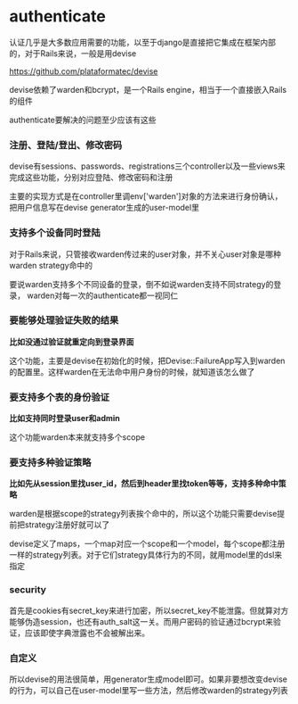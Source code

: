 # authenticate
认证几乎是大多数应用需要的功能，以至于django是直接把它集成在框架内部的，对于Rails来说，一般是用devise

https://github.com/plataformatec/devise

devise依赖了warden和bcrypt，是一个Rails engine，相当于一个直接嵌入Rails的组件

authenticate要解决的问题至少应该有这些

### 注册、登陆/登出、修改密码

devise有sessions、passwords、registrations三个controller以及一些views来完成这些功能，分别对应登陆、修改密码和注册

主要的实现方式是在controller里调env['warden']对象的方法来进行身份确认，把用户信息写在devise generator生成的user-model里

### 支持多个设备同时登陆

对于Rails来说，只管接收warden传过来的user对象，并不关心user对象是哪种warden strategy命中的

要说warden支持多个不同设备的登录，倒不如说warden支持不同strategy的登录， warden对每一次的authenticate都一视同仁

### 要能够处理验证失败的结果

__比如没通过验证就重定向到登录界面__

这个功能，主要是devise在初始化的时候，把Devise::FailureApp写入到warden的配置里。这样warden在无法命中用户身份的时候，就知道该怎么做了

### 要支持多个表的身份验证

__比如支持同时登录user和admin__

这个功能warden本来就支持多个scope

### 要支持多种验证策略

__比如先从session里找user_id，然后到header里找token等等，支持多种命中策略__

warden是根据scope的strategy列表挨个命中的，所以这个功能只需要devise提前把strategy注册好就可以了

devise定义了maps，一个map对应一个scope和一个model，每个scope都注册一样的strategy列表。对于它们strategy具体行为的不同，就用model里的dsl来指定

### security

首先是cookies有secret_key来进行加密，所以secret_key不能泄露。但就算对方能够伪造session，也还有auth_salt这一关。而用户密码的验证通过bcrypt来验证，应该即使字典泄露也不会被解出来。

### 自定义
所以devise的用法很简单，用generator生成model即可。如果非要想改变devise的行为，可以自己在user-model里写一些方法，然后修改warden的strategy列表
